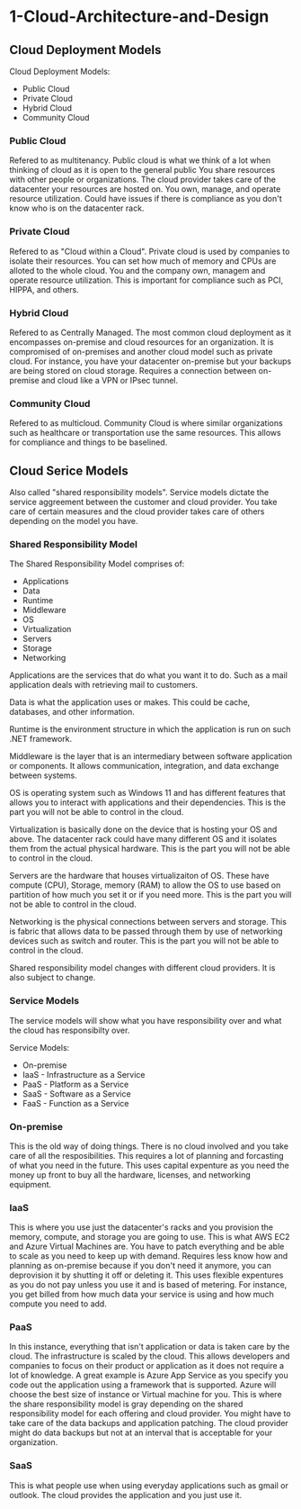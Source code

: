 # 1-Cloud-Architecture-and-Design

## Cloud Deployment Models

Cloud Deployment Models:
- Public Cloud
- Private Cloud
- Hybrid Cloud
- Community Cloud

### Public Cloud

Refered to as multitenancy.
Public cloud is what we think of a lot when thinking of cloud as it is open to the general public
You share resources with other people or organizations.
The cloud provider takes care of the datacenter your resources are hosted on.
You own, manage, and operate resource utilization.
Could have issues if there is compliance as you don't know who is on the datacenter rack.

### Private Cloud

Refered to as "Cloud within a Cloud".
Private cloud is used by companies to isolate their resources. 
You can set how much of memory and CPUs are alloted to the whole cloud.
You and the company own, managem and operate resource utilization.
This is important for compliance such as PCI, HIPPA, and others.

### Hybrid Cloud

Refered to as Centrally Managed.
The most common cloud deployment as it encompasses on-premise and cloud resources for an organization.
It is compromised of on-premises and another cloud model such as private cloud.
For instance, you have your datacenter on-premise but your backups are being stored on cloud storage.
Requires a connection between on-premise and cloud like a VPN or IPsec tunnel.

### Community Cloud

Refered to as multicloud.
Community Cloud is where similar organizations such as healthcare or transportation use the same resources.
This allows for compliance and things to be baselined.

## Cloud Serice Models

Also called "shared responsibility models".
Service models dictate the service aggreement between the customer and cloud provider. 
You take care of certain measures and the cloud provider takes care of others depending on the model you have.

### Shared Responsibility Model
The Shared Responsibility Model comprises of:
- Applications
- Data
- Runtime
- Middleware
- OS
- Virtualization
- Servers
- Storage
- Networking

Applications are the services that do what you want it to do. Such as a mail application deals with retrieving mail to customers.

Data is what the application uses or makes. This could be cache, databases, and other information.

Runtime is the environment structure in which the application is run on such .NET framework.

Middleware is the layer that is an intermediary between software application or components. It allows communication, integration, and data exchange between systems.

OS is operating system such as Windows 11 and has different features that allows you to interact with applications and their dependencies. This is the part you will not be able to control in the cloud.

Virtualization is basically done on the device that is hosting your OS and above. The datacenter rack could have many different OS and it isolates them from the actual physical hardware. This is the part you will not be able to control in the cloud.

Servers are the hardware that houses virtualizaiton of OS. These have compute (CPU), Storage, memory (RAM) to allow the OS to use based on partition of how much you set it or if you need more. This is the part you will not be able to control in the cloud.

Networking is the physical connections between servers and storage. This is fabric that allows data to be passed through them by use of networking devices such as switch and router.
This is the part you will not be able to control in the cloud.

Shared responsibility model changes with different cloud providers. It is also subject to change.

### Service Models

The service models will show what you have responsibility over and what the cloud has responsibilty over.

Service Models:
- On-premise
- IaaS - Infrastructure as a Service
- PaaS - Platform as a Service
- SaaS - Software as a Service
- FaaS - Function as a Service

### On-premise

This is the old way of doing things. There is no cloud involved and you take care of all the resposibilities.
This requires a lot of planning and forcasting of what you need in the future.
This uses capital expenture as you need the money up front to buy all the hardware, licenses, and networking equipment.

### IaaS

This is where you use just the datacenter's racks and you provision the memory, compute, and storage you are going to use.
This is what AWS EC2 and Azure Virtual Machines are.
You have to patch everything and be able to scale as you need to keep up with demand.
Requires less know how and planning as on-premise because if you don't need it anymore, you can deprovision it by shutting it off or deleting it.
This uses flexible expentures as you do not pay unless you use it and is based of metering. 
For instance, you get billed from how much data your service is using and how much compute you need to add.

### PaaS

In this instance, everything that isn't application or data is taken care by the cloud.
The infrastructure is scaled by the cloud.
This allows developers and companies to focus on their product or application as it does not require a lot of knowledge.
A great example is Azure App Service as you specify you code out the application using a framework that is supported.
Azure will choose the best size of instance or Virtual machine for you.
This is where the share responsibility model is gray depending on the shared responsibility model for each offering and cloud provider.
You might have to take care of the data backups and application patching.
The cloud provider might do data backups but not at an interval that is acceptable for your organization.

### SaaS

This is what people use when using everyday applications such as gmail or outlook. The cloud provides the application and you just use it. 
